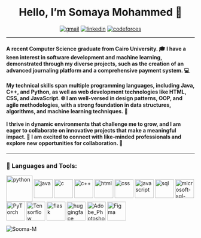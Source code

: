 <h1 align="center">Hello, I’m Somaya Mohammed 👋</h1>
<p align="center">
    <a href="mailto:sooma3mohammed@gmail.com"><img src="https://img.shields.io/badge/gmail-%23D14836.svg?&style=flat&logo=gmail&logoColor=white" alt="gmail"/></a>
    <a href="https://www.linkedin.com/in/somaya-mohammed-3449b121a/"><img src="https://img.shields.io/badge/linkedin-%230177B5?style=flat&logo=linkedin&logoColor=white" alt="linkedin"/></a>
    <a href="https://codeforces.com/profile/Sooma_M"><img src="https://img.shields.io/badge/codeforces-%23D14836.svg?&style=flat&logo=codeforces&logoColor=white" alt="codeforces"/></a>
</p>
  
<hr>

<h4 align="left">
A recent Computer Science graduate from Cairo University. 🎓 I have a keen interest in software development and machine learning, demonstrated through my diverse projects, such as the creation of an advanced journaling platform and a comprehensive payment system. 💻
<br><br>
My technical skills span multiple programming languages, including Java, C++, and Python, as well as web development technologies like HTML, CSS, and JavaScript. 🌐 I am well-versed in design patterns, OOP, and agile methodologies, with a strong foundation in data structures, algorithms, and machine learning techniques. 🤖
<br><br>
I thrive in dynamic environments that challenge me to grow, and I am eager to collaborate on innovative projects that make a meaningful impact. 🌟 I am excited to connect with like-minded professionals and explore new opportunities for collaboration. 🤝
</h4>

<hr>

### 🔧 Languages and Tools:
<p align="left">
<img align="center" src="https://www.svgrepo.com/show/376344/python.svg" alt="python" height="70" width="70" />
<img align="center" src="https://www.vectorlogo.zone/logos/java/java-icon.svg" alt="java" height="50" width="50" />  
<img align="center" src="https://cdn.worldvectorlogo.com/logos/c-1.svg" alt="c"  height="50" width="50" />  
<img align="center" src="https://cdn.worldvectorlogo.com/logos/c.svg" alt="c++"  height="50" width="50" />  
    
<img align="center" src="https://cdn.worldvectorlogo.com/logos/html-1.svg" alt="html" height="50" width="50"/>  
<img align="center" src="https://cdn.worldvectorlogo.com/logos/css-3.svg" alt="css" height="50" width="50" />  
<img align="center" src="https://cdn.worldvectorlogo.com/logos/javascript-1.svg" alt="javascript" height="50" width="50" />  

<img align="center" src="https://www.svgrepo.com/show/331760/sql-database-generic.svg" alt="sql" height="50" width="50" />
<img align="center" src="https://www.svgrepo.com/show/303229/microsoft-sql-server-logo.svg" alt="microsoft-sql-server" height="50" width="50" />  
    
<img align="center" src="https://upload.wikimedia.org/wikipedia/commons/1/10/PyTorch_logo_icon.svg" alt="PyTorch"  height="50" width="50" />  
<img align="center" src="https://upload.wikimedia.org/wikipedia/commons/2/2d/Tensorflow_logo.svg" alt="Tensorflow"  height="50" width="50" />  
<img align="center" src="https://www.vectorlogo.zone/logos/pocoo_flask/pocoo_flask-icon.svg" alt="flask" height="50" width="50"/>  
<img align="center" src="https://cdn.worldvectorlogo.com/logos/huggingface-2.svg" alt="huggingface" height="50" width="50" />  

<img align="center" src="https://upload.wikimedia.org/wikipedia/commons/a/af/Adobe_Photoshop_CC_icon.svg" alt="Adobe_Photoshop" height="50" width="50" />
<img align="center" src="https://upload.wikimedia.org/wikipedia/commons/3/33/Figma-logo.svg" alt="Figma" height="50" width="50" />  
</p>

<p><img align="left" src="https://github-readme-stats.vercel.app/api/top-langs?username=Sooma-M&show_icons=true&locale=en&layout=compact" alt="Sooma-M" /></p>

